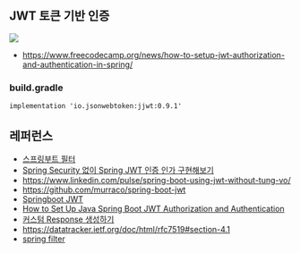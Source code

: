 ## JWT 토큰 기반 인증 ##

![](https://github.com/gnosia93/eks-on-aws/blob/main/images/jwt-authentification-archi-2.png)
* https://www.freecodecamp.org/news/how-to-setup-jwt-authorization-and-authentication-in-spring/

### build.gradle ###

```
implementation 'io.jsonwebtoken:jjwt:0.9.1'
```

## 레퍼런스 ##
* [스프링부트 필터](https://zara49.tistory.com/174)
* [Spring Security 없이 Spring JWT 인증 인가 구현해보기](https://velog.io/@kjy0302014/Spring-Security-%EC%97%86%EC%9D%B4-Spring-JWT-%EC%9D%B8%EC%A6%9D-%EC%9D%B8%EA%B0%80-%EA%B5%AC%ED%98%84%ED%95%B4%EB%B3%B4%EA%B8%B0)
* https://www.linkedin.com/pulse/spring-boot-using-jwt-without-tung-vo/
* https://github.com/murraco/spring-boot-jwt
* [Springboot JWT](https://velog.io/@max9106/OAuth4)
* [How to Set Up Java Spring Boot JWT Authorization and Authentication](https://www.freecodecamp.org/news/how-to-setup-jwt-authorization-and-authentication-in-spring/)
* [커스텀 Response 생성하기](https://velog.io/@minji/%EC%8A%A4%ED%94%84%EB%A7%81%EB%B6%80%ED%8A%B8-Response-%EA%B0%90%EC%8B%B8%EC%84%9C-%EB%B0%98%ED%99%98%ED%95%98%EA%B8%B0)
* https://datatracker.ietf.org/doc/html/rfc7519#section-4.1
* [spring filter](https://jronin.tistory.com/124)
